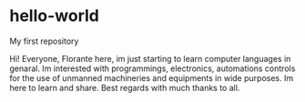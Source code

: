 # hello-world
My first repository

Hi! Everyone,
Florante here, im just starting to learn computer languages in genaral. 
Im interested with programmings, electronics, automations controls for the use of unmanned machineries and equipments in wide purposes. 
Im here to learn and share. 
Best regards with much thanks to all. 
